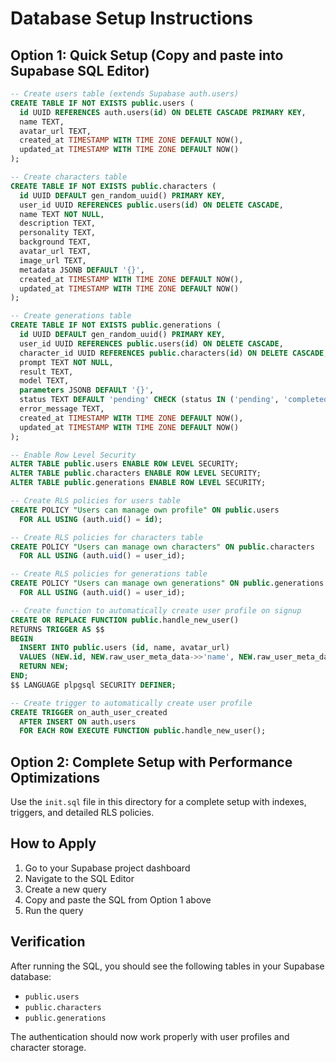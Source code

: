 # Database Setup Instructions

## Option 1: Quick Setup (Copy and paste into Supabase SQL Editor)

```sql
-- Create users table (extends Supabase auth.users)
CREATE TABLE IF NOT EXISTS public.users (
  id UUID REFERENCES auth.users(id) ON DELETE CASCADE PRIMARY KEY,
  name TEXT,
  avatar_url TEXT,
  created_at TIMESTAMP WITH TIME ZONE DEFAULT NOW(),
  updated_at TIMESTAMP WITH TIME ZONE DEFAULT NOW()
);

-- Create characters table
CREATE TABLE IF NOT EXISTS public.characters (
  id UUID DEFAULT gen_random_uuid() PRIMARY KEY,
  user_id UUID REFERENCES public.users(id) ON DELETE CASCADE,
  name TEXT NOT NULL,
  description TEXT,
  personality TEXT,
  background TEXT,
  avatar_url TEXT,
  image_url TEXT,
  metadata JSONB DEFAULT '{}',
  created_at TIMESTAMP WITH TIME ZONE DEFAULT NOW(),
  updated_at TIMESTAMP WITH TIME ZONE DEFAULT NOW()
);

-- Create generations table
CREATE TABLE IF NOT EXISTS public.generations (
  id UUID DEFAULT gen_random_uuid() PRIMARY KEY,
  user_id UUID REFERENCES public.users(id) ON DELETE CASCADE,
  character_id UUID REFERENCES public.characters(id) ON DELETE CASCADE,
  prompt TEXT NOT NULL,
  result TEXT,
  model TEXT,
  parameters JSONB DEFAULT '{}',
  status TEXT DEFAULT 'pending' CHECK (status IN ('pending', 'completed', 'failed')),
  error_message TEXT,
  created_at TIMESTAMP WITH TIME ZONE DEFAULT NOW(),
  updated_at TIMESTAMP WITH TIME ZONE DEFAULT NOW()
);

-- Enable Row Level Security
ALTER TABLE public.users ENABLE ROW LEVEL SECURITY;
ALTER TABLE public.characters ENABLE ROW LEVEL SECURITY;
ALTER TABLE public.generations ENABLE ROW LEVEL SECURITY;

-- Create RLS policies for users table
CREATE POLICY "Users can manage own profile" ON public.users
  FOR ALL USING (auth.uid() = id);

-- Create RLS policies for characters table
CREATE POLICY "Users can manage own characters" ON public.characters
  FOR ALL USING (auth.uid() = user_id);

-- Create RLS policies for generations table
CREATE POLICY "Users can manage own generations" ON public.generations
  FOR ALL USING (auth.uid() = user_id);

-- Create function to automatically create user profile on signup
CREATE OR REPLACE FUNCTION public.handle_new_user()
RETURNS TRIGGER AS $$
BEGIN
  INSERT INTO public.users (id, name, avatar_url)
  VALUES (NEW.id, NEW.raw_user_meta_data->>'name', NEW.raw_user_meta_data->>'avatar_url');
  RETURN NEW;
END;
$$ LANGUAGE plpgsql SECURITY DEFINER;

-- Create trigger to automatically create user profile
CREATE TRIGGER on_auth_user_created
  AFTER INSERT ON auth.users
  FOR EACH ROW EXECUTE FUNCTION public.handle_new_user();
```

## Option 2: Complete Setup with Performance Optimizations

Use the `init.sql` file in this directory for a complete setup with indexes, triggers, and detailed RLS policies.

## How to Apply

1. Go to your Supabase project dashboard
2. Navigate to the SQL Editor
3. Create a new query
4. Copy and paste the SQL from Option 1 above
5. Run the query

## Verification

After running the SQL, you should see the following tables in your Supabase database:
- `public.users`
- `public.characters` 
- `public.generations`

The authentication should now work properly with user profiles and character storage.
